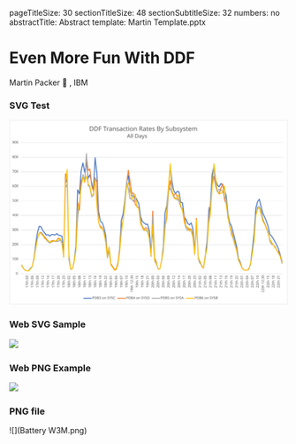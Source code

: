 pageTitleSize: 30
sectionTitleSize: 48
sectionSubtitleSize: 32
numbers: no
abstractTitle: Abstract
template: Martin Template.pptx


# Even More Fun With DDF
Martin Packer 🦕 , IBM

### SVG Test

![](EnclaveCadence.svg)

### Web SVG Sample

![](https://cdn.shopify.com/s/files/1/0496/1029/files/Freesample.svg?5153)

### Web PNG Example

![](https://ichef.bbci.co.uk/live-experience/cps/624/cpsprodpb/vivo/live/images/2021/1/31/4405412f-3c56-486a-9fda-77b1633e2dbe.jpg)


### PNG file

![](Battery W3M.png)

